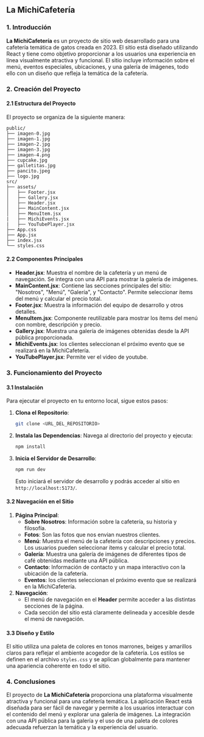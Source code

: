 ## La MichiCafetería

### 1. Introducción

**La MichiCafetería** es un proyecto de sitio web desarrollado para una cafetería temática de gatos creada en 2023. El sitio está diseñado utilizando React y tiene como objetivo proporcionar a los usuarios una experiencia en línea visualmente atractiva y funcional. El sitio incluye información sobre el menú, eventos especiales, ubicaciones, y una galería de imágenes, todo ello con un diseño que refleja la temática de la cafetería.

### 2. Creación del Proyecto

#### 2.1 Estructura del Proyecto

El proyecto se organiza de la siguiente manera:

```
public/
├── imagen-0.jpg
├── imagen-1.jpg
├── imagen-2.jpg
├── imagen-3.jpg
├── imagen-4.png
├── cupcake.jpg
├── galletitas.jpg
├── pancito.jpeg
├── logo.jpg
src/
├── assets/
│   ├── Footer.jsx
│   ├── Gallery.jsx
│   ├── Header.jsx
│   ├── MainContent.jsx
│   ├── MenuItem.jsx
|   ├── MichiEvents.jsx
|   ├── YouTubePlayer.jsx
├── App.css
├── App.jsx
├── index.jsx
└── styles.css
```

#### 2.2 Componentes Principales

- **Header.jsx**: Muestra el nombre de la cafetería y un menú de navegación. Se integra con una API para mostrar la galería de imágenes.
- **MainContent.jsx**: Contiene las secciones principales del sitio: "Nosotros", "Menú", "Galería", y "Contacto". Permite seleccionar ítems del menú y calcular el precio total.
- **Footer.jsx**: Muestra la información del equipo de desarrollo y otros detalles.
- **MenuItem.jsx**: Componente reutilizable para mostrar los ítems del menú con nombre, descripción y precio.
- **Gallery.jsx**: Muestra una galería de imágenes obtenidas desde la API pública proporcionada.
- **MichiEvents.jsx**: los clientes seleccionan el próximo evento que se realizará en la MichiCafetería. 
- **YouTubePlayer.jsx**: Permite ver el video de youtube.
  
### 3. Funcionamiento del Proyecto

#### 3.1 Instalación

Para ejecutar el proyecto en tu entorno local, sigue estos pasos:

1. **Clona el Repositorio**:
   ```bash
   git clone <URL_DEL_REPOSITORIO>
   ```

2. **Instala las Dependencias**:
   Navega al directorio del proyecto y ejecuta:
   ```bash
   npm install
   ```

3. **Inicia el Servidor de Desarrollo**:
   ```bash
   npm run dev
   ```
   Esto iniciará el servidor de desarrollo y podrás acceder al sitio en `http://localhost:5173/`.

#### 3.2 Navegación en el Sitio

1. **Página Principal**:
   - **Sobre Nosotros**: Información sobre la cafetería, su historia y filosofía.
   - **Fotos**: Son las fotos que nos envian nuestros clientes. 
   - **Menú**: Muestra el menú de la cafetería con descripciones y precios. Los usuarios pueden seleccionar ítems y calcular el precio total.
   - **Galería**: Muestra una galería de imágenes de diferentes tipos de café obtenidas mediante una API pública.
   - **Contacto**: Información de contacto y un mapa interactivo con la ubicación de la cafetería.
   - **Eventos**: los clientes seleccionan el próximo evento que se realizará en la MichiCafetería. 
3. **Navegación**:
   - El menú de navegación en el **Header** permite acceder a las distintas secciones de la página.
   - Cada sección del sitio está claramente delineada y accesible desde el menú de navegación.

#### 3.3 Diseño y Estilo

El sitio utiliza una paleta de colores en tonos marrones, beiges y amarillos claros para reflejar el ambiente acogedor de la cafetería. Los estilos se definen en el archivo `styles.css` y se aplican globalmente para mantener una apariencia coherente en todo el sitio.

### 4. Conclusiones

El proyecto de **La MichiCafetería** proporciona una plataforma visualmente atractiva y funcional para una cafetería temática. La aplicación React está diseñada para ser fácil de navegar y permite a los usuarios interactuar con el contenido del menú y explorar una galería de imágenes. La integración con una API pública para la galería y el uso de una paleta de colores adecuada refuerzan la temática y la experiencia del usuario.
